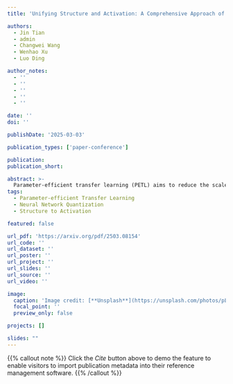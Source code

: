 ```yaml
---
title: 'Unifying Structure and Activation: A Comprehensive Approach of Parameter and Memory Efficient Transfer Learning'

authors:
  - Jin Tian
  - admin
  - Changwei Wang
  - Wenhao Xu
  - Luo Ding

author_notes:
  - ''
  - ''
  - ''
  - ''
  - ''

date: ''
doi: ''

publishDate: '2025-03-03'

publication_types: ['paper-conference']

publication: 
publication_short:

abstract: >-
  Parameter-efficient transfer learning (PETL) aims to reduce the scales of pre-trained models for multiple downstream tasks. However, the memory footprint of existing PETL methods is not significantly reduced compared to the reduction of learnable parameters. This limitation hinders the practical deployment of PETL methods on memory-constrained devices. In this paper, we proposed a new PETL framework, called Structure to Activation (S2A), to reduce the memory footprint of activation during fine-tuning. We explore model tuning by examining parametric model structures (i.e., bias, prompt, and side modules) and designing activation-efficient modules. In addition, we analyze non-parametric structures (i.e., non-linear functions) to minimize memory usage through activation quantization. Our Structure to Activation (S2A) method consequently offers a lightweight solution in terms of both parameter and memory footprint. We conduct extensive experiments on various datasets to evaluate the effectiveness of our S2A framework. The results show that our method outperforms existing PETL techniques, achieving a fourfold reduction in GPU memory footprint on average. These also demonstrate that our method is highly suitable for practical transfer learning on hardware-constrained devices.
tags:
  - Parameter-efficient Transfer Learning
  - Neural Network Quantization
  - Structure to Activation

featured: false

url_pdf: 'https://arxiv.org/pdf/2503.08154'
url_code: ''
url_dataset: ''
url_poster: ''
url_project: ''
url_slides: ''
url_source: ''
url_video: ''

image:
  caption: 'Image credit: [**Unsplash**](https://unsplash.com/photos/pLCdAaMFLTE)'
  focal_point: ''
  preview_only: false

projects: []

slides: ""
---
```


{{% callout note %}}
Click the _Cite_ button above to demo the feature to enable visitors to import publication metadata into their reference management software.
{{% /callout %}}

